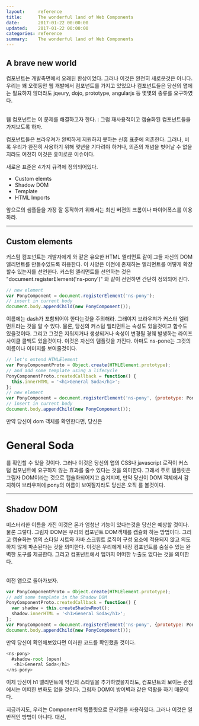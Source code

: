 ```yaml
---
layout:     reference
title:      The wonderful land of Web Components
date:       2017-01-22 00:00:00
updated:    2017-01-22 00:00:00
categories: reference
summary:    The wonderful land of Web Components
---
```





## A brave new world

컴포넌트는 개발측면에서 오래된 환상이었다. 
그러나 이것은 완전히 새로운것은 아니다. 
우리는 꽤 오랫동안 웹 개발에서 컴포넌트를 가지고 있었으나 컴포넌트들은 당신의 앱에는 필요하지 않더라도 jqeury, dojo, prototype, angularjs 등 몇몇의 종류를 요구하였다. <br/><br/>

웹 컴포넌트는 이 문제를 해결하고자 한다. : 그럼 재사용적이고 캡슐화된 컴포넌트들을 가져보도록 하자. <br/>

컴포넌트들은 브라우져가 완벽하게 지원하지 못하는 신흥 표준에 의존한다. 그러나, 비록 우리가 완전히 사용하기 위해 몇년을 기다려야 하거나, 의존의 개념을 벗어날 수 없을 지라도 
여전히 이것은 흥미로운 이슈이다.<br/>

 새로운 표준은 4가지 규격에 정의되어있다. <br/>
 - Custom elemts
 - Shadow DOM
 - Template
 - HTML Imports

앞으로의 샘플들을 가장 잘 동작하기 위해서는 최신 버젼의 크롬이나 파이어폭스를 이용하라. 


**************************************************************************************************


## Custom elements

커스텀 컴포넌트는 개발자에게 <ns-pony></ns-pony>와 같은 유요한 HTML 엘리먼트 같이 그들 자신의 DOM 엘리먼트를 만들수있도록 허용한다. 
이 사양은 이전에 존재하는 엘리먼트를 어떻게 확장할수 있는지를 선언한다. 
커스텀 엘리먼트를 선언하는 것은 "document.registerElement('ns-pony')" 와 같이 선언하면 간단히 정의되어 진다. 

```javascript
// new element
var PonyComponent = document.registerElement('ns-pony');
// insert in current body
document.body.appendChild(new PonyComponent());
```

이름에는 dash가 포함되어야 한다는것을 주의해라. 그래야지 브라우져가 커스터 엘리먼트라는 것을 알 수 있다. 
물론, 당신의 커스텀 엘리먼트는 속성도 있을것이고 함수도 있을것이다. 그리고 그것은 지워지거나 생성되거나 속성이 변경될 경웨 발생하는 라이프 사이클 콜백도 있을것이다. 
이것은 자신의 템플릿을 가진다. 아마도 ns-pone는 그것의 이름이나 이미지를 보여줄것이다. 

```javascript
// let's extend HTMLElement
var PonyComponentProto = Object.create(HTMLElement.prototype);
// and add some template using a lifecycle
PonyComponentProto.createdCallback = function() {
  this.innerHTML = '<h1>General Soda</h1>';
};
// new element
var PonyComponent = document.registerElement('ns-pony', {prototype: PonyComponentProto});
// insert in current body
document.body.appendChild(new PonyComponent());
```

만약 당신이 dom 객체를 확인한다면, 당신은 <ns-pony><h1>General Soda</h1></ns-pony> 를 확인할 수 있을 것이다. 
그러나 이것은 당신의 앱의 CSS나 javascript 로직이 커스텀 컴포넌트에 요구하지 않는 효과를 줄수 있다는 것을 의미한다. 
그래서 주로 템플릿은 그림자 DOM이라는 것으로 캡슐화되어지고 숨겨지며, 만약 당신이 DOM 객체에서 감지하여 브라우져에 pony의 이름이 보여질지라도 
당신은 오직 <ns-pony></ns-pony>를 볼것이다. 

**************************************************************************************************



## Shadow DOM

미스터리한 이름을 가진 이것은 몬가 엄청난 기능이 있다는것을 당신은 예상할 것이다. 물론 그렇다.
그림자 DOM은 우리의 컴포넌트 DOM객체를 캡슐화 하는 방법이다. 
그리고 캡슐화는 앱의 스타일 시트와 자바 스크립트 로직이 구성 요소에 적용되지 않고 의도하지 않게 파손된다는 것을 의미한다. 
이것은 우리에게 내장 컴포넌트를 숨실수 있는 완벽한 도구를 제공한다. 그리고 컴포넌트에서 앱까지 어떠한 누출도 없다는 것을 의미한다. <br/><br/>

이전 앱으로 돌아가보자.<br/>

```javascript
var PonyComponentProto = Object.create(HTMLElement.prototype);
// add some template in the Shadow DOM
PonyComponentProto.createdCallback = function() {
  var shadow = this.createShadowRoot();
  shadow.innerHTML = '<h1>General Soda</h1>';
};
var PonyComponent = document.registerElement('ns-pony', {prototype: PonyComponentProto});
document.body.appendChild(new PonyComponent());
```

만약 당신이 확인해보았다면 이러한 코드를 확인했을 것이다. 

```javascript
<ns-pony>
  #shadow-root (open)
   <h1>General Soda</h1>
</ns-pony>
```

이제 당신이 h1 엘리먼트에 약간의 스타일을 추가하였을지라도, 컴포넌트의 보이는 관점에서는 어떠한 변화도 없을 것이다. 
그림자 DOM이 방어벽과 같은 역활을 하기 때문이다. <br/>

지금까지도, 우리는 Component의 템플릿으로 문자열을 사용하였다. 그러나 이것은 일반적인 방법이 아니다. 
대신, <template> 요소를 사용하는 것이 가장 좋다. <br/>

**************************************************************************************************



## Template

템플릿은 브라우져에는 표시되지 않는 <template>안에 명시되어진다. 
주된 목적은 특정 시점에서 요소에 복제되는 것이다. 
템플릿은 getElementById() 와 같은 일반적인 메소드를 사용하여 나머지 페이지에서 쿼리 할 수 없으며 페이지의 아무 곳에나 안전하게 배치될 수 있다. <br/><br/>

템플릿을 사용하려면 복제해야한다. 

```javascript
<template id="pony-tpl">
  <style>
   h1 { color: orange; }
  </style>
  <h1>General Soda</h1>
</template>
var PonyComponentProto = Object.create(HTMLElement.prototype);
// add some template using the template tag
PonyComponentProto.createdCallback = function() {
  var template = document.querySelector('#pony-tpl');
  var clone = document.importNode(template.content, true);
  this.createShadowRoot().appendChild(clone);
};
var PonyComponent = document.registerElement('ns-pony', {prototype: PonyComponentProto});
document.body.appendChild(new PonyComponent());
```

아마 우리는 한 파일안에서 선언을 할수 있고, 우리는 완벽하게 캡슐화된 컴포넌트를 가진것이다. 


**************************************************************************************************


## HTML Imports


이것은 마지막 사양이다. HTML import는 HTML 안에 HTML을 가져오는것을 허용한다. 
<link rel="import" href="ns-pony.html"> 와 같은 형태이다. 
ns-pony.html 파일은 필요한 모든것을 담을 수 있다. <br/><br/>

만약 누군가 우리의 훌륭한 컴포넌트를 사용하길 원한다면 그들은 단지 HTML import 해서 사용하기만 하면 된다.  


**************************************************************************************************


## Polymer and X-tag


웹 컴포넌트가 모든 브라우져에서 지원하지 않기 때문에 polyfill을 당신의 앱에 포함하면 정상적으로 동작할 것이다. 
polyfill은 web-component.js로 불리어져 있고 google, mozila, microsoft등 공동으로 노력하고 있는 결과물이라는 점은 주목할 만한 가치가 있다. <br/><br/>

주목할 만한 기능을 확인해보도록 하자. 
- Polymerfrom google
- X-tagfrom Mozilla and Microsoft<br/>

디테일하게는 설명하지 않을것이다. 그러나 당신은 이미 polymer component를 쉽게 사용하고 있을것이다.
당신의 앱안에 있는 구글 맵을 살펴보도록 하자. 

```javascript
<!-- Polyfill Web Components support for older browsers -->
<script src="webcomponents.js"></script>
<!-- Import element -->
<link rel="import" href="google-map.html">
<!-- Use element -->
<body>
  <google-map latitude="45.780" longitude="4.842"></google-map>
</body>
```

polymer안에는 매우 다양한 구성요소가 있다.  https://customelements.io 해당 사이트에서 살펴볼 수 있다.<br/>
polymer는 커스텀 컴포넌트를 빌드하는데에도 도움을 준다.  

```javascript
<dom-module id="ns-pony">
  <template>
   <h1>[[name]]</h1>
  </template>
  <script>
   Polymer({
   is: 'ns-pony',
   properties: {
   name: String
   }
   });
  </script>
</dom-module>
```

```javascript
<!-- Polyfill Web Components support for older browsers -->
<script src="webcomponents.js"></script>
<!-- Polymer -->
<link rel="import" href="polymer.html">
<!-- Import element -->
<link rel="import" href="ns-pony.html">
<!-- Use element -->
<body>
  <ns-pony name="General Soda"></ns-pony>
</body>
```

당신은 Polymer를 가지고 굉장한 것들을 많이 할수 있다. (양방향 바인딩, 기본 속성 설정, 커스텀 이벤트, 속성변경시 발생하는 이벤트 등)<br/><br/>

지금까지 당신에게 말한 웹 컴포넌트에 대한 설명은 매우 짧게 요약한 것이다. 그러나 웹 컴포넌트에 대한 컨셉은 명확하게 설명하였다. 
그리고 구글 팀은 Angular 2 컴포넌트에 따라서 웹 컴포넌트 사용을 매우 쉽게 사용하기 위해 Angular 2를 디자인 했다는 것을 이해할 수 있을 것이다. 

**************************************************************************************************


**************************************************************************************************


## Reference URL
- [BEM introduction](http://getbem.com/introduction/)
- [BEMIT(BEM을 기반으로 확장변형 시킨 네이밍 컨벤션)](http://csswizardry.com/2015/08/bemit-taking-the-bem-naming-convention-a-step-further/)
- [SMACSS](https://smacss.com/)